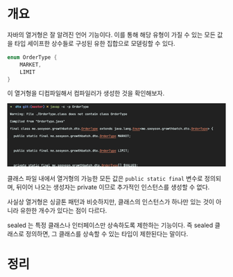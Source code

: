 <!-- Date: 2025-01-31 -->
<!-- Update Date: 2025-01-31 -->
<!-- File ID: 70e66f33-22fe-4f66-a865-55a1798eb754 -->
<!-- Author: Seoyeon Jang -->

# 개요
자바의 열거형은 잘 알려진 언어 기능이다. 이를 통해 해당 유형이 가질 수 있는 모든 값을 타입 세이프한 상수들로 구성된 유한 집합으로 모덷링할 수 있다.

```java
enum OrderType {
    MARKET,
    LIMIT
}
```

이 열거형을 디컴파일해서 컴파일러가 생성한 것을 확인해보자.

![](.3.4_sealed_타입_images/99d28de9.png)

클래스 파일 내에서 열거형의 가능한 모든 값은 `public static final` 변수로 정의되며, 뒤이어 나오는 생성자는 private 이므로 추가적인 인스턴스를 생성할 수 없다.

사실상 열거형은 싱글톤 패턴과 비슷하지만, 클래스의 인스턴스가 하나만 있는 것이 아니라 유한한 개수가 있다는 점이 다르다.

sealed 는 특정 클래스나 인터페이스만 상속하도록 제한하는 기능이다. 즉 sealed 클래스로 정의하면, 그 클래스를 상속할 수 있는 타입이 제한된다는 말이다.


# 정리


